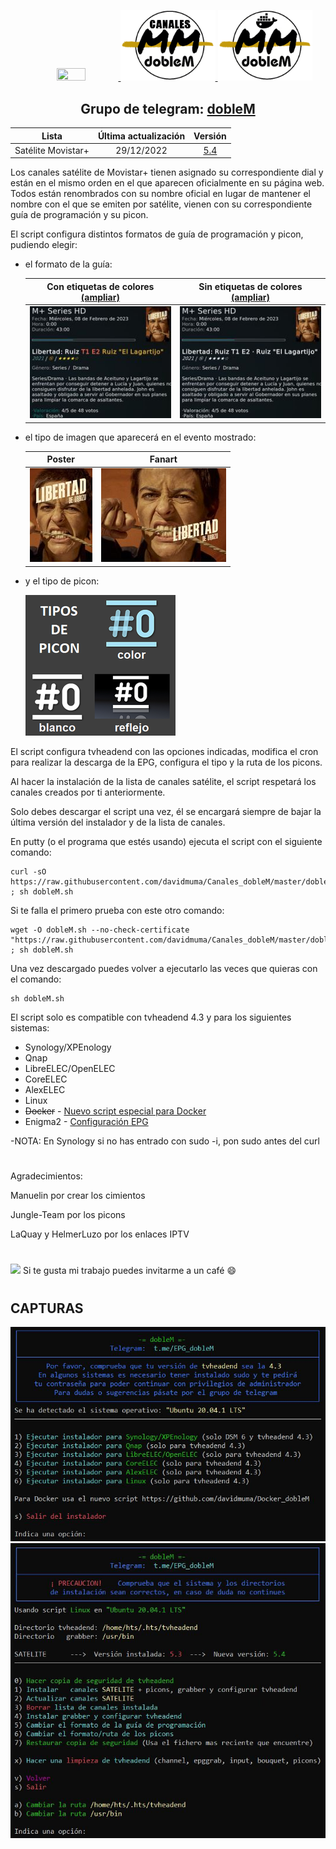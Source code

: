 <p align="center">
  <a href="https://github.com/davidmuma/EPG_dobleM"> <img src="https://raw.githubusercontent.com/davidmuma/EPG_dobleM/master/Images/logo_dobleM.png" width="30%" height="30%"> </a>
  <a href="https://github.com/davidmuma/Canales_dobleM"> <img src="https://raw.githubusercontent.com/davidmuma/Canales_dobleM/master/Images/logo_dobleM.png" width="30%" height="30%"> </a>
  <a href="https://github.com/davidmuma/Docker_dobleM"> <img src="https://raw.githubusercontent.com/davidmuma/Docker_dobleM/master/Images/logo_dobleM.png" width="30%" height="30%"> </a>
</p>

<h2 align="center">
  Grupo de telegram: <a href="https://t.me/EPG_dobleM">dobleM</a>
</h2>

  | Lista | Última actualización | Versión |
  | :-:	| :-: | :-: |
  | Satélite Movistar+ | 29/12/2022 | [ 5.4 ](https://github.com/davidmuma/Canales_dobleM/blob/master/Varios/changelog.md) |

Los canales satélite de Movistar+ tienen asignado su correspondiente dial y están en el mismo orden en el que aparecen oficialmente en su página web.
Todos están renombrados con su nombre oficial en lugar de mantener el nombre con el que se emiten por satélite, vienen con su correspondiente guía de programación y su picon. 

El script configura distintos formatos de guía de programación y picon, pudiendo elegir:
- el formato de la guía:

  | Con etiquetas de colores [(ampliar)](https://raw.githubusercontent.com/davidmuma/Canales_dobleM/master/Varios/EPG/kodicolor.jpg) | Sin etiquetas de colores [(ampliar)](https://raw.githubusercontent.com/davidmuma/Canales_dobleM/master/Varios/EPG/kodisincolor.jpg) |
  | :-:	| :-: |
  | <a href="https://raw.githubusercontent.com/davidmuma/Canales_dobleM/master/Varios/EPG/kodicolor.jpg"><img src="https://raw.githubusercontent.com/davidmuma/Canales_dobleM/master/Varios/EPG/kodicolorp.jpg"></a> | <a href="https://raw.githubusercontent.com/davidmuma/Canales_dobleM/master/Varios/EPG/kodisincolor.jpg"><img src="https://raw.githubusercontent.com/davidmuma/Canales_dobleM/master/Varios/EPG/kodisincolorp.jpg"></a> |
 
 - el tipo de imagen que aparecerá en el evento mostrado:

   | Poster | Fanart |
   | :-:	| :-: |
   | ![alt text](https://raw.githubusercontent.com/davidmuma/Canales_dobleM/master/Varios/EPG/poster.jpg) | ![alt text](https://raw.githubusercontent.com/davidmuma/Canales_dobleM/master/Varios/EPG/fanart.jpg) |

- y el tipo de picon:

  ![alt text](https://raw.githubusercontent.com/davidmuma/Canales_dobleM/master/Varios/EPG/picon.png)

El script configura tvheadend con las opciones indicadas, modifica el cron para realizar la descarga de la EPG, configura el tipo y la ruta de los picons.

Al hacer la instalación de la lista de canales satélite, el script respetará los canales creados por ti anteriormente.

Solo debes descargar el script una vez, él se encargará siempre de bajar la última versión del instalador y de la lista de canales.

En putty (o el programa que estés usando) ejecuta el script con el siguiente comando:
```
curl -sO https://raw.githubusercontent.com/davidmuma/Canales_dobleM/master/dobleM.sh ; sh dobleM.sh
```
Si te falla el primero prueba con este otro comando:
```
wget -O dobleM.sh --no-check-certificate "https://raw.githubusercontent.com/davidmuma/Canales_dobleM/master/dobleM.sh" ; sh dobleM.sh
```
Una vez descargado puedes volver a ejecutarlo las veces que quieras con el comando:
```
sh dobleM.sh
```

El script solo es compatible con tvheadend 4.3 y para los siguientes sistemas:

- Synology/XPEnology
- Qnap
- LibreELEC/OpenELEC
- CoreELEC
- AlexELEC
- Linux
- ~~Docker~~ - [Nuevo script especial para Docker](https://github.com/davidmuma/Docker_dobleM/blob/main/README.md)
- Enigma2 - [Configuración EPG](https://github.com/davidmuma/Canales_dobleM/blob/master/Varios/INSenigma2.md)

-NOTA: En Synology si no has entrado con sudo -i, pon sudo antes del curl
#
Agradecimientos:

Manuelin por crear los cimientos

Jungle-Team por los picons

LaQuay y HelmerLuzo por los enlaces IPTV
#
<a href="https://www.paypal.me/EPGdobleM"><img src="http://www.webgrabplus.com/sites/default/files/styles/thumbnail/public/badges/donation.png" style="height: auto !important;width: auto !important;" ></a> Si te gusta mi trabajo puedes invitarme a un café :smile:
#
## CAPTURAS
![alt text](https://raw.githubusercontent.com/davidmuma/Canales_dobleM/master/Images/I1.jpg)
![alt text](https://raw.githubusercontent.com/davidmuma/Canales_dobleM/master/Images/I2.jpg)
